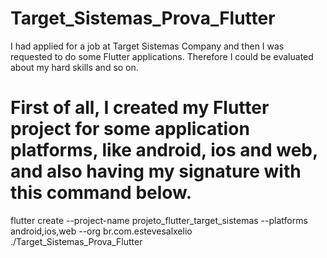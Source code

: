 # Target_Sistemas_Prova_Flutter
I had applied for a job at Target Sistemas Company and then I was requested to do some Flutter applications. Therefore I could be evaluated about my hard skills and so on.

# First of all, I created my Flutter project for some application platforms, like android, ios and web, and also having my signature with this command below.
flutter create --project-name projeto_flutter_target_sistemas --platforms android,ios,web --org br.com.estevesalxelio ./Target_Sistemas_Prova_Flutter

